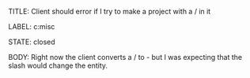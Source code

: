 TITLE:
Client should error if I try to make a project with a / in it

LABEL:
c:misc

STATE:
closed

BODY:
Right now the client converts a / to - but I was expecting that the slash would change the entity.

